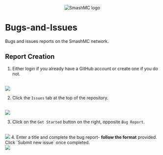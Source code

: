 <div align="center">
<img src="https://imgur.com/OxrDchP.png" alt="SmashMC logo" align="middle"></img>
</div>

# Bugs-and-Issues
Bugs and issues reports on the SmashMC network.

## Report Creation
1. Either login if you already have a GitHub account or create one if you do not.
</br>
<img src="https://imgur.com/mcx9jtt.png"></img>

2. Click the `Issues` tab at the top of the repository.
</br>
<img src="https://imgur.com/8KPxql8.png"></img>

3. Click on the `Get Started` button on the right, opposite `Bug Report`.
</br>
<img src="https://imgur.com/a0qMkBA.png"></img>
4. Enter a title and complete the bug report- <strong>follow the format</strong> provided. Click `Submit new issue` once completed.
</br>
<img src="https://imgur.com/XXiEvXK.png"></img>
